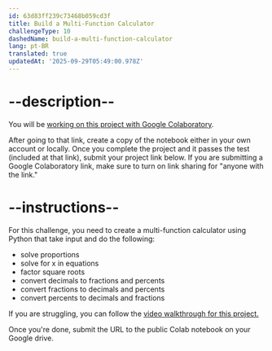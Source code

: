 ```yaml
---
id: 63d83ff239c73468b059cd3f
title: Build a Multi-Function Calculator
challengeType: 10
dashedName: build-a-multi-function-calculator
lang: pt-BR
translated: true
updatedAt: '2025-09-29T05:49:00.978Z'
---
```


# --description--

You will be <a href="https://colab.research.google.com/drive/1jT7atuRCOnkdPyDmlgKVJqxouDSx7Ioh?usp=sharing" target="_blank" rel="noopener noreferrer nofollow">working on this project with Google Colaboratory</a>.

After going to that link, create a copy of the notebook either in your own account or locally. Once you complete the project and it passes the test (included at that link), submit your project link below. If you are submitting a Google Colaboratory link, make sure to turn on link sharing for "anyone with the link."

# --instructions--

For this challenge, you need to create a multi-function calculator using Python that take input and do the following:

- solve proportions
- solve for x in equations
- factor square roots
- convert decimals to fractions and percents
- convert fractions to decimals and percents
- convert percents to decimals and fractions

If you are struggling, you can follow the <a href="https://www.youtube.com/embed/PdsvcZNPEEs" target="_blank" rel="noopener noreferrer nofollow">video walkthrough for this project.</a>

Once you're done, submit the URL to the public Colab notebook on your Google drive.

